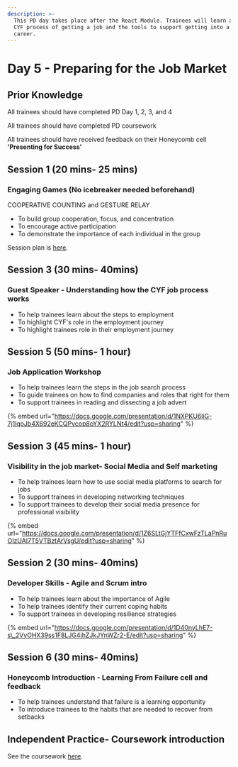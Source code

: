 ```yaml
---
description: >-
  This PD day takes place after the React Module. Trainees will learn about the
  CYF process of getting a job and the tools to support getting into a new
  career.
---
```


# Day 5 - Preparing for the Job Market

## Prior Knowledge 

All trainees should have completed PD Day 1, 2, 3, and 4

All trainees should have completed PD coursework 

All trainees should have received feedback on their Honeycomb cell **'Presenting for Success'** 

## Session 1 \(20 mins- 25 mins\)

### Engaging Games \(No icebreaker needed beforehand\) 

COOPERATIVE COUNTING and GESTURE RELAY 

* To build group cooperation, focus, and concentration
* To encourage active participation 
* To demonstrate the importance of each individual in the group

Session plan is [here](https://personaldevelopment.codeyourfuture.io/sessions/react-pd-day-5/engaging-games). 

## Session 3 \(30 mins- 40mins\)

### Guest Speaker - Understanding how the CYF job process works

* To help trainees learn about the steps to employment
* To highlight CYF's role in the employment journey
* To highlight trainees role in their employment journey

## Session 5 \(50 mins- 1 hour\)

### Job Application Workshop

* To help trainees learn the steps in the job search process
* To guide trainees on how to find companies and roles that right for them
* To support trainees in reading and dissecting a job advert

{% embed url="https://docs.google.com/presentation/d/1NXPKU6liG-7j1lqoJb4X692eKCQPvcop8oYX2RYLNt4/edit?usp=sharing" %}



## Session 3 \(45 mins- 1 hour\)

### Visibility in the job market- Social Media and Self marketing 

* To help trainees learn how to use social media platforms to search for jobs
* To support trainees in developing networking techniques
* To support trainees to develop their social media presence for professional visibility

{% embed url="https://docs.google.com/presentation/d/1Z6SLtGjYTFfCxwFzTLaPnRuOIzUAI7T5VTBztArVsgU/edit?usp=sharing" %}



## Session 2 \(30 mins- 40mins\)

### Developer Skills - Agile and Scrum intro

* To help trainees learn about the importance of Agile 
* To help trainees identify their current coping habits
* To support trainees in developing resilience strategies



{% embed url="https://docs.google.com/presentation/d/1D40nyLhE7-s\_2VyOHX39ss1F8LJG4jhZJkJYnWZr2-E/edit?usp=sharing" %}



## Session 6 \(30 mins- 40mins\)

### Honeycomb Introduction - Learning From Failure cell and feedback <a id="honeycomb-introduction-maximising-my-time-cell-and-feedback"></a>

* To help trainees understand that failure is a learning opportunity
* To introduce trainees to the habits that are needed to recover from setbacks



## Independent Practice- Coursework introduction ‌ <a id="independent-practice-coursework-introduction"></a>

See the coursework [here](https://personaldevelopment.codeyourfuture.io/sessions/js2-pd-day-4/coursework).

### 

